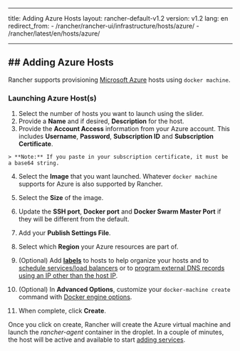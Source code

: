 * * *

title: Adding Azure Hosts layout: rancher-default-v1.2 version: v1.2 lang: en redirect_from: - /rancher/rancher-ui/infrastructure/hosts/azure/ - /rancher/latest/en/hosts/azure/

* * *

## ## Adding Azure Hosts

Rancher supports provisioning [Microsoft Azure](https://azure.microsoft.com) hosts using `docker machine`.

### Launching Azure Host(s)

  1. Select the number of hosts you want to launch using the slider.
  2. Provide a **Name** and if desired, **Description** for the host.
  3. Provide the **Account Access** information from your Azure account. This includes **Username**, **Password**, **Subscription ID** and **Subscription Certificate**.
    
    > **Note:** If you paste in your subscription certificate, it must be a base64 string.

  4. Select the **Image** that you want launched. Whatever `docker machine` supports for Azure is also supported by Rancher.

  5. Select the **Size** of the image.
  6. Update the **SSH port**, **Docker port** and **Docker Swarm Master Port** if they will be different from the default.
  7. Add your **Publish Settings File**.
  8. Select which **Region** your Azure resources are part of.
  9. (Optional) Add **[labels]({{site.baseurl}}/rancher/{{page.version}}/{{page.lang}}/hosts/#labels)** to hosts to help organize your hosts and to [schedule services/load balancers]({{site.baseurl}}/rancher/{{page.version}}/{{page.lang}}/cattle/scheduling/) or to [program external DNS records using an IP other than the host IP]({{site.baseurl}}/rancher/{{page.version}}/{{page.lang}}/cattle/external-dns-service/#using-a-specific-ip-for-external-dns).
 10. (Optional) In **Advanced Options**, customize your `docker-machine create` command with [Docker engine options](https://docs.docker.com/machine/reference/create/#specifying-configuration-options-for-the-created-docker-engine).
 11. When complete, click **Create**.

Once you click on create, Rancher will create the Azure virtual machine and launch the *rancher-agent* container in the droplet. In a couple of minutes, the host will be active and available to start [adding services]({{site.baseurl}}/rancher/{{page.version}}/{{page.lang}}/cattle/adding-services/).